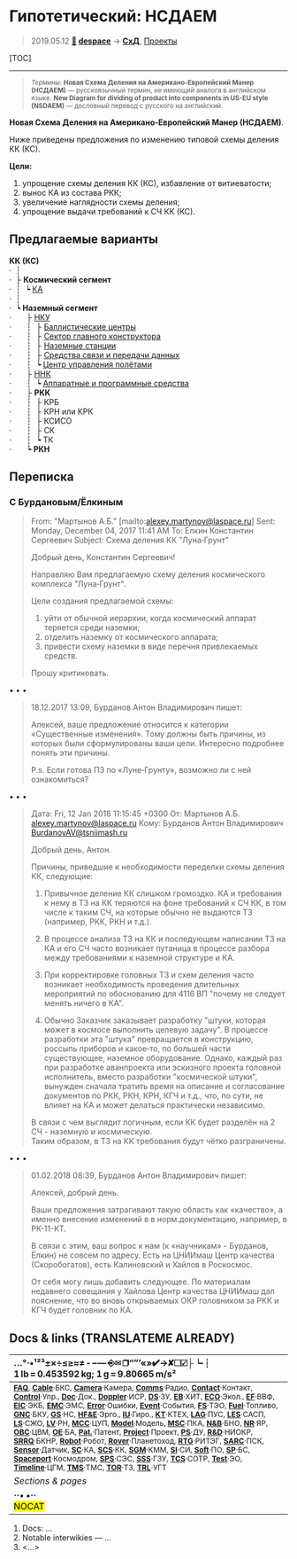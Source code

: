 # Гипотетический: НСДАЕМ
> 2019.05.12 **[🚀](../index/index.md) [despace](index.md)** → **[СхД](wbs.md)**, [Проекты](project.md)

[TOC]

---

> <small>*Термины:* **Новая Схема Деления на Американо‑Европейский Манер (НСДАЕМ)** — русскоязычный термин, не имеющий аналога в английском языке. **New Diagram for dividing of product into components in US-EU style (NSDAEM)** — дословный перевод с русского на английский.</small>

**Новая Схема Деления на Американо‑Европейский Манер (НСДАЕМ)**.

Ниже приведены предложения по изменению типовой схемы деления КК (КС).

**Цели:**

   1. упрощение схемы деления КК (КС), избавление от витиеватости;
   1. вынос КА из состава РКК;
   1. увеличение наглядности схемы деления;
   1. упрощение выдачи требований к СЧ КК (КС).


## Предлагаемые варианты

**КК (КС)**  
·   ┆  
·   ├ **Космический сегмент**  
·   ┆ ┕ [КА](sc.md)  
·   ┆  
·   ┕ **Наземный сегмент**  
·   ├ [НКУ](scs.md)  
·   ┆ ├ [Баллистические центры](.md)  
·   ┆ ├ [Сектор главного конструктора](cd_segm.md)  
·   ┆ ├ [Наземные станции](scs.md)  
·   ┆ ├ [Средства связи и передачи данных](mcntd.md)  
·   ┆ ┕ [Центр управления полётами](mcc.md)  
·   ├ [ННК](scs.md)  
·   ┆ ┕ [Аппаратные и программные средства](hns.md)  
·   ├ **РКК**  
·   ┆ ├ КРБ  
·   ┆ ├ КРН или КРК  
·   ┆ ├ КСИСО  
·   ┆ ├ СК  
·   ┆ ┕ ТК  
·   ┕ **РКН**



## Переписка


### С Бурдановым/Ёлкиным

> From: "Мартынов А.Б." [mailto:alexey.martynov@laspace.ru]
> Sent: Monday, December 04, 2017 11:41 AM
> To: Ёлкин Константин Сергеевич
> Subject: Схема деления КК "Луна‑Грунт"
> 
> Добрый день, Константин Сергеевич!
> 
> Направляю Вам предлагаемую схему деления космического комплекса "Луна‑Грунт".
> 
> Цели создания предлагаемой схемы:  
> 1) уйти от обычной иерархии, когда космический аппарат теряется среди наземки;  
> 2) отделить наземку от космического аппарата;  
> 3) привести схему наземки в виде перечня привлекаемых средств.
> 
> Прошу критиковать.

• • •

> 18.12.2017 13:09, Бурданов Антон Владимирович пишет:
> 
> Алексей, ваше предложение относится к категории «Существенные изменения». Тому должны быть причины, из которых были сформулированы ваши цели. Интересно подробнее понять эти причины.
> 
> P.s. Если готова ПЗ по «Луне‑Грунту», возможно ли с ней ознакомиться?

• • •

> Дата: Fri, 12 Jan 2018 11:15:45 +0300
> От: Мартынов А.Б. <alexey.martynov@laspace.ru>
> Кому: Бурданов Антон Владимирович <BurdanovAV@tsniimash.ru>
> 
> Добрый день, Антон.
> 
> Причины, приведшие к необходимости переделки схемы деления КК, следующие:
> 
> 1) Привычное деление КК слишком громоздко. КА и требования к нему в ТЗ на КК теряются на фоне требований к СЧ КК, в том числе к таким СЧ, на которые обычно не выдаются ТЗ (например, РКК, РКН и т.д.).
> 
> 2) В процессе анализа ТЗ на КК и последующем написании ТЗ на КА и его СЧ часто возникает путаница в процессе разбора между требованиями к наземной структуре и КА.
> 
> 3) При корректировке головных ТЗ и схем деления часто возникает необходимость проведения длительных мероприятий по обоснованию для 4116 ВП "почему не следует менять ничего в КА".
> 
> 4) Обычно Заказчик заказывает разработку "штуки, которая может в космосе выполнить целевую задачу". В процессе разработки эта "штука" превращается в конструкцию, россыпь приборов и какое‑то, по большей части существующее, наземное оборудование. Однако, каждый раз при разработке аванпроекта или эскизного проекта головной исполнитель, вместо разработки "космической штуки", вынужден сначала тратить время на описание и согласование документов по РКК, РКН, КРН, КГЧ и т.д., что, по сути, не влияет на КА и может делаться практически независимо.
> 
> В связи с чем выглядит логичным, если КК будет разделён на 2 СЧ - наземную и космическую.  
> Таким образом, в ТЗ на КК требования будут чётко разграничены.

• • •

> 01.02.2018 08:39, Бурданов Антон Владимирович пишет:
> 
> Алексей, добрый день.
> 
> Ваши предложения затрагивают такую область как «качество», а именно внесение изменений в в норм.документацию, например, в РК-11-КТ.
> 
> В связи с этим, ваш вопрос к нам (к «научникам» - Бурданов, Ёлкин) не совсем по адресу. Есть на ЦНИИмаш Центр качества (Скоробогатов), есть Калиновский и Хайлов в Роскосмос.
> 
> От себя могу лишь добавить следующее. По материалам недавнего совещания у Хайлова Центр качества ЦНИИмаш дал пояснение, что во вновь открываемых ОКР головником за РКК и КГЧ будет головник по КА.



<p style="page-break-after:always"> </p>

## Docs & links (TRANSLATEME ALREADY)
|…°·•¹²³±×÷≤≥≈≠ ‑ −— ⎆✉ ❐“”’«»✔→✘☐☑├┕┆ 1 lb = 0.453592 kg; 1 g = 9.80665 m/s²|
|:--|
|<small>**[FAQ](faq.md)**, **[Cable](cable.md)**·БКС, **[Camera](cam.md)**·Камера, **[Comms](comms.md)**·Радио, **[Contact](contact.md)**·Контакт, **[Control](control.md)**·Упр., **[Doc](doc.md)**·Док., **[Doppler](doppler.md)**·ИСР, **[DS](ds.md)**·ЗУ, **[EB](eb.md)**·ХИТ, **[ECO](ecology.md)**·Экол., **[EF](ef.md)**·ВВФ, **[ElC](elc.md)**·ЭКБ, **[EMC](emc.md)**·ЭМС, **[Error](error.md)**·Ошибки, **[Event](event.md)**·События, **[FS](fs.md)**·ТЭО, **[Fuel](fuel.md)**·Топливо, **[GNC](gnc.md)**·БКУ, **[GS](scs.md)**·НС, **[HF&E](hfe.md)**·Эрго., **[IU](iu.md)**·Гиро., **[KT](kt.md)**·КТЕХ, **[LAG](lag.md)**·ПУC, **[LES](les.md)**·САСП, **[LS](ls.md)**·СЖО, **[LV](lv.md)**·РН, **[MCC](mcc.md)**·ЦУП, **[Model](model.md)**·Модель, **[MSC](sc.md)**·ПКА, **[N&B](nnb.md)**·БНО, **[NR](nr.md)**·ЯР, **[OBC](obc.md)**·ЦВМ, **[OE](oe.md)**·БА, **[Pat.](патент.md)**·Патент, **[Project](project.md)**·Проект, **[PS](ps.md)**·ДУ, **[R&D](rnd.md)**·НИОКР, **[SRRQ](srrq.md)**·БКНР, **[Robot](robotics.md)**·Робот, **[Rover](rover.md)**·Планетоход, **[RTG](rtg.md)**·РИТЭГ, **[SARC](sarc.md)**·ПСК, **[Sensor](sensor.md)**·Датчик, **[SC](sc.md)**·КА, **[SCS](scs.md)**·КК, **[SGM](sgm.md)**·КММ, **[SI](si.md)**·СИ, **[Soft](soft.md)**·ПО, **[SP](sp.md)**·БС, **[Spaceport](spaceport.md)**·Космодром, **[SPS](sps.md)**·СЭС, **[SSS](sss.md)**·ГЗУ, **[TCS](tcs.md)**·СОТР, **[Test](test.md)**·ЭО, **[Timeline](timeline.md)**·ЦГМ, **[TMS](tms.md)**·ТМС, **[TOR](tor.md)**·ТЗ, **[TRL](trl.md)**·УГТ</small>|
|*Sections & pages*|
|**··• [](.md) •··**<br> <mark>NOCAT</mark>|

   1. Docs: …
   1. Notable interwikies — …
   1. <…>
